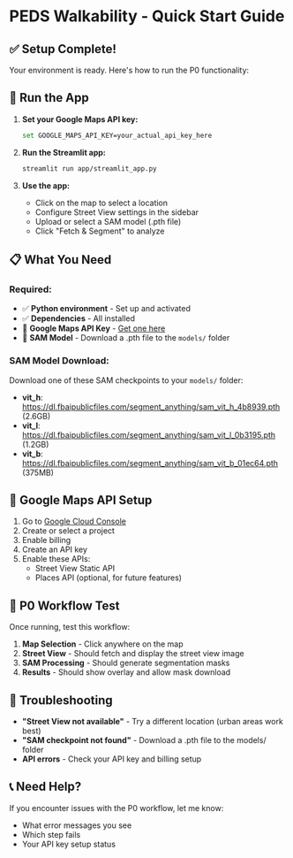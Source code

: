 # PEDS Walkability - Quick Start Guide

## ✅ Setup Complete!

Your environment is ready. Here's how to run the P0 functionality:

## 🚀 Run the App

1. **Set your Google Maps API key:**
   ```bash
   set GOOGLE_MAPS_API_KEY=your_actual_api_key_here
   ```

2. **Run the Streamlit app:**
   ```bash
   streamlit run app/streamlit_app.py
   ```

3. **Use the app:**
   - Click on the map to select a location
   - Configure Street View settings in the sidebar
   - Upload or select a SAM model (.pth file)
   - Click "Fetch & Segment" to analyze

## 📋 What You Need

### Required:
- ✅ **Python environment** - Set up and activated
- ✅ **Dependencies** - All installed
- 🔑 **Google Maps API Key** - [Get one here](https://console.cloud.google.com/apis/credentials)
- 📁 **SAM Model** - Download a .pth file to the `models/` folder

### SAM Model Download:
Download one of these SAM checkpoints to your `models/` folder:
- **vit_h**: https://dl.fbaipublicfiles.com/segment_anything/sam_vit_h_4b8939.pth (2.6GB)
- **vit_l**: https://dl.fbaipublicfiles.com/segment_anything/sam_vit_l_0b3195.pth (1.2GB)  
- **vit_b**: https://dl.fbaipublicfiles.com/segment_anything/sam_vit_b_01ec64.pth (375MB)

## 🔧 Google Maps API Setup

1. Go to [Google Cloud Console](https://console.cloud.google.com/apis/credentials)
2. Create or select a project
3. Enable billing
4. Create an API key
5. Enable these APIs:
   - Street View Static API
   - Places API (optional, for future features)

## 🎯 P0 Workflow Test

Once running, test this workflow:
1. **Map Selection** - Click anywhere on the map
2. **Street View** - Should fetch and display the street view image
3. **SAM Processing** - Should generate segmentation masks
4. **Results** - Should show overlay and allow mask download

## 🐛 Troubleshooting

- **"Street View not available"** - Try a different location (urban areas work best)
- **"SAM checkpoint not found"** - Download a .pth file to the models/ folder
- **API errors** - Check your API key and billing setup

## 📞 Need Help?

If you encounter issues with the P0 workflow, let me know:
- What error messages you see
- Which step fails
- Your API key setup status